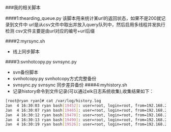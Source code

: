 ###我的相关脚本

####1:thearding_queue.py
        该脚本用来统计某url的返回状态，如果不是200就记录到文件中
        url是从csv文件中取出并放入query队列中，然后启用多线程并发执行检测
        csv文件主要是由url对应的编号+url后缀

####2:myrsync.sh  
* 线上同步脚本

####3:svnhotcopy.py  svnsync.py
* svn备份脚本
* svnhotcopy.py  svnhotcopy方式完整备份
* svnsync.py     svnsync 同步差异备份
####4:myhistory.sh
* 记录history命令到文件记录(可以通过elk日志系统收集),收集结果如下：
```BASH
[root@ryan ryan]# cat /var/log/history.log 
Jan  4 16:30:03 ryan bash[19452]: user=root, login=root, from=192.168.2.159, pwd=/root, command="2016-01-04 16:30:03 ls"
Jan  4 16:30:07 ryan bash[19465]: user=root, login=root, from=192.168.2.159, pwd=/root, command="2016-01-04 16:30:07 cat /var/log/history.log "
Jan  4 16:30:12 ryan bash[19478]: user=root, login=root, from=192.168.2.159, pwd=/root, command="2016-01-04 16:30:12 pwd"
Jan  4 16:30:13 ryan bash[19490]: user=root, login=root, from=192.168.2.159, pwd=/, command="2016-01-04 16:30:13 cd /"
Jan  4 16:30:19 ryan bash[19526]: user=root, login=root, from=192.168.2.159, pwd=/home/ryan, command="2016-01-04 16:30:19 cd /home/ryan"
```
